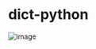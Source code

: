 # dict-python
![image](https://user-images.githubusercontent.com/36274941/131251395-ee9a9c50-035b-4e74-a3c6-45290eb1329c.png)
